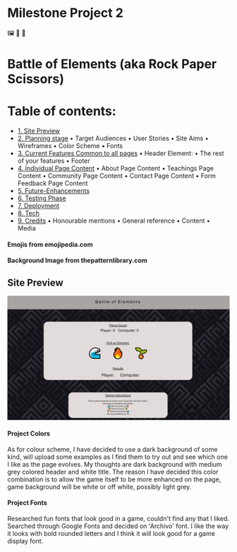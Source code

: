 # Milestone Project 2

🖼️ 🎤 🎯 

# Battle of Elements (aka Rock Paper Scissors)

# Table of contents:

* [1. Site Preview](#site-preview)
* [2. Planning stage](#planning-stage)
   • Target Audiences
   • User Stories
   • Site Aims
   • Wireframes
   • Color Scheme
   • Fonts
* [3. Current Features Common to all pages](#current-features)
   • Header Element:
   • The rest of your features
   • Footer
* [4. Individual Page Content](#page-content)
   • About Page Content
   • Teachings Page Content
   • Community Page Content
   • Contact Page Content
   • Form Feedback Page Content
* [5. Future-Enhancements](#future-enhancements)
* [6. Testing Phase](#future-enhancements)
* [7. Deployment](#future-enhancements)
* [8. Tech](#future-enhancements)
* [9. Credits](#future-enhancements)
   • Honourable mentions
   • General reference
   • Content
   • Media
#### Emojis from emojipedia.com
#### Background Image from thepatternlibrary.com

## Site Preview

![Website Preview](image/display.PNG)

#### Project Colors
As for colour scheme, I have decided to use a dark background of some kind, will upload some examples as I find them to try out and see which one I like as the page evolves. My thoughts are dark background with medium grey colored header and white title. The reason I have decided this color combination is to allow the game itself to be more enhanced on the page, game background will be white or off white, possibly light grey. 

#### Project Fonts
Researched fun fonts that look good in a game, couldn't find any that I liked. Searched through Google Fonts and decided on 'Archivo' font. I like the way it looks with bold rounded letters and I think it will look good for a game display font.
